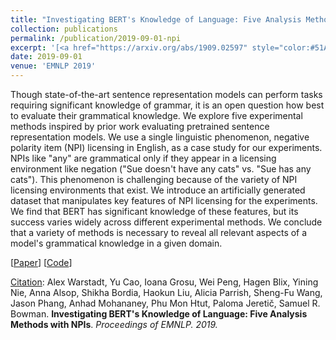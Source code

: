 ```yaml
---
title: "Investigating BERT's Knowledge of Language: Five Analysis Methods with NPIs"
collection: publications
permalink: /publication/2019-09-01-npi
excerpt: '[<a href="https://arxiv.org/abs/1909.02597" style="color:#51ADC8;">Paper</a>] [<a href="https://github.com/nyu-mll/jiant/tree/blimp-and-npi/scripts/bert_npi" style="color:#51ADC8;">Code</a>] <a href="/publication/2019-09-01-npi" style="color:#51ADC8;">Abstract</a><br /><u>Citation</u>: Alex Warstadt, Yu Cao, Ioana Grosu, Wei Peng, Hagen Blix, Yining Nie, Anna Alsop, Shikha Bordia, Haokun Liu, Alicia Parrish, Sheng-Fu Wang, Jason Phang, Anhad Mohananey, Phu Mon Htut, Paloma Jeretič, Samuel R. Bowman. <u>Investigating BERT&apos;s Knowledge of Language: Five Analysis Methods with NPIs</u>. <i>Proceedings of EMNLP. 2019.</i>'
date: 2019-09-01
venue: 'EMNLP 2019'
---
```


Though state-of-the-art sentence representation models can perform tasks requiring significant knowledge of grammar, it is an open question how best to evaluate their grammatical knowledge. We explore five experimental methods inspired by prior work evaluating pretrained sentence representation models. We use a single linguistic phenomenon, negative polarity item (NPI) licensing in English, as a case study for our experiments. NPIs like "any" are grammatical only if they appear in a licensing environment like negation ("Sue doesn't have any cats" vs. "Sue has any cats"). This phenomenon is challenging because of the variety of NPI licensing environments that exist. We introduce an artificially generated dataset that manipulates key features of NPI licensing for the experiments. We find that BERT has significant knowledge of these features, but its success varies widely across different experimental methods. We conclude that a variety of methods is necessary to reveal all relevant aspects of a model's grammatical knowledge in a given domain.

[<a href="https://arxiv.org/abs/1909.02597">Paper</a>]
[<a href="https://github.com/nyu-mll/jiant/tree/blimp-and-npi/scripts/bert_npi">Code</a>]

<u>Citation</u>: Alex Warstadt, Yu Cao, Ioana Grosu, Wei Peng, Hagen Blix, Yining Nie, Anna Alsop, Shikha Bordia, Haokun Liu, Alicia Parrish, Sheng-Fu Wang, Jason Phang, Anhad Mohananey, Phu Mon Htut, Paloma Jeretič, Samuel R. Bowman. <b> Investigating BERT's Knowledge of Language: Five Analysis Methods with NPIs</b>. <i>Proceedings of EMNLP. 2019.</i>